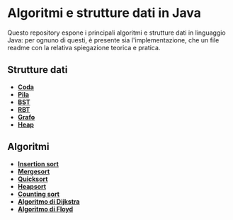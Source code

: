 # Algoritmi e strutture dati in Java

Questo repository espone i principali algoritmi e strutture dati in linguaggio Java: per ognuno di questi, è presente sia l'implementazione, che un file readme con la relativa spiegazione teorica e pratica.

## Strutture dati

* **[Coda](src/main/java/model/struct/Coda/CODA.md)**
* **[Pila](src/main/java/model/struct/Pila/PILA.md)**
* **[BST](src/main/java/model/struct/BST/BST.md)**
* **[RBT](src/main/java/model/struct/RBT/RBT.md)**
* **[Grafo](src/main/java/model/struct/Grafo/GRAFO.md)**
* **[Heap](src/main/java/model/struct/Heap/HEAP.md)**

## Algoritmi

* **[Insertion sort](src/main/java/model/algorithm/InsertionSort/INSERTIONSORT.md)**
* **[Mergesort](src/main/java/model/algorithm/Mergesort/MERGESORT.md)**
* **[Quicksort](src/main/java/model/algorithm/QuickSort/QUICKSORT.md)**
* **[Heapsort](src/main/java/model/algorithm/Heapsort/HEAPSORT.md)**
* **[Counting sort](src/main/java/model/algorithm/CountingSort/COUNTINGSORT.md)**
* **[Algoritmo di Dijkstra](src/main/java/model/struct/CountingSort/COUNTINGSORT.md)**
* **[Algoritmo di Floyd](src/main/java/model/algorithm/CountingSort/COUNTINGSORT.md)**
